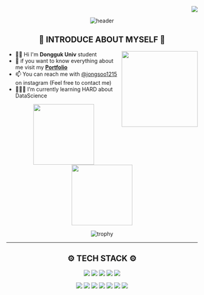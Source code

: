 <div align="right"> 
       
<a href="https://hits.seeyoufarm.com"><img src="https://hits.seeyoufarm.com/api/count/incr/badge.svg?url=https%3A%2F%2Fgithub.com%2FShim-JS&count_bg=%23149A31&title_bg=%23293498&icon=protocols-dot-io.svg&icon_color=%23E7E7E7&title=hits&edge_flat=false"/></a>
      
              
</div>              
        
<div align="center">     
 
    
![header](https://capsule-render.vercel.app/api?type=waving&color=EFBBCF&height=200&section=header&text=Welcome%20to%20JongSoo's%20Git&fontSize=60&animation=scaleIn&fontColor=835858)
  
  
## 💜 INTRODUCE ABOUT MYSELF 💜         

</div>    
 
  <a href="https://stephenajulu.com"><img src="https://user-images.githubusercontent.com/76824611/133933728-4bb4a26e-52a2-4a46-8ab3-489c241d9ce7.gif" align="right" width="200px"></a> 
       
* 🖐🏻 Hi I'm **Dongguk Univ** student       
* 🧸 if you want to know everything about me visit my [**Portfolio**](https://sjs1215.notion.site/)
* 📫 You can reach me with [@jongsoo1215](https://www.instagram.com/jongsoo1215/) on instagram (Feel free to contact me)
* 👩🏻‍💻 I’m currently learning HARD about DataScience     
<!-- * 🏆 The **[competition](https://eswcontest.or.kr/competition/contest_02.php)** that's going on right now is  about **Embedded** with **OpenCV**
* 👯 I’m looking to collaborate on anything free and open source -->
  
        
<div align="center">       

<a href="https://sjs1215.notion.site/"><img height="160px" src="https://github-readme-stats.vercel.app/api?username=Shim-JS&show_icons=true&theme=radical&title_color=7E6BC4&bg_color=FFF5EA%border_color=7E6BC4&text_color=C79ECF&count_private=true&icon_color=4A266A" /><!-- wi*quL3fcV --><img height="160px" src="https://github-readme-streak-stats.herokuapp.com/?user=Shim-JS&theme=default&ring=7E6BC4&currStreakLabel=7E6BC4&fire=C79ECF" /></a>

       
       
![trophy](https://github-profile-trophy.vercel.app/?username=Shim-JS&column=7&margin-w=15&margin-h=15)





--- 

## ⚙ TECH STACK ⚙   

<img src="https://img.shields.io/badge/Python-0769AD?style=for-the-badge&logo=Python&logoColor=white"> 
<img src="https://img.shields.io/badge/R-1572B6?style=for-the-badge&logo=R&logoColor=white"> <img src="https://img.shields.io/badge/JAVA-007396?style=for-the-badge&logo=java&logoColor=white"> <img src="https://img.shields.io/badge/javascript-F7DF1E?style=for-the-badge&logo=javascript&logoColor=black"> 
<img src="https://img.shields.io/badge/C++-495464?style=for-the-badge&logo=C%2B%2B&logoColor=white">

 

       
<img src="https://img.shields.io/badge/pandas-94B4A4?style=for-the-badge&logo=pandas&logoColor=white"> <img src="https://img.shields.io/badge/NumPy-4FC08D?style=for-the-badge&logo=NumPy&logoColor=white"> <img src="https://img.shields.io/badge/TensorFlow-FFA41B?style=for-the-badge&logo=TensorFlow&logoColor=black"> <img src="https://img.shields.io/badge/github-181717?style=for-the-badge&logo=github&logoColor=white"> <img src="https://img.shields.io/badge/Notion-FF9A76?style=for-the-badge&logo=Notion&logoColor=white"> <img src="https://img.shields.io/badge/Google Cloud-7952B3?style=for-the-badge&logo=Google Cloud&logoColor=white"> <img src="https://img.shields.io/badge/Tableau-00587A?style=for-the-badge&logo=Tableau&logoColor=white">


<!---
Shim-JS/Shim-JS is a ✨ special ✨ repository because its `README.md` (this file) appears on your GitHub profile.
You can click the Preview link to take a look at your changes.
--->
       
    
</div>
